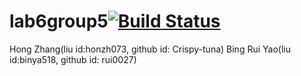 # lab6group5[![Build Status](https://app.travis-ci.com/Crispy-tuna/lab6group5.svg?branch=main)](https://app.travis-ci.com/Crispy-tuna/lab6group5)
Hong Zhang(liu id:honzh073, github id: Crispy-tuna) Bing Rui Yao(liu id:binya518, github id: rui0027)
